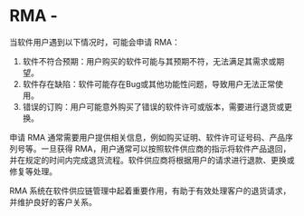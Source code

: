 # RMA -

当软件用户遇到以下情况时，可能会申请 RMA：

1. 软件不符合预期：用户购买的软件可能与其预期不符，无法满足其需求或期望。
2. 软件存在缺陷：软件可能存在Bug或其他功能性问题，导致用户无法正常使用。
3. 错误的订购：用户可能意外购买了错误的软件许可或版本，需要进行退货或更换。

申请 RMA 通常需要用户提供相关信息，例如购买证明、软件许可证号码、产品序列号等。一旦获得 RMA，用户通常可以按照软件供应商的指示将软件产品退回，并在规定的时间内完成退货流程。软件供应商将根据用户的请求进行退款、更换或修复等处理。

RMA 系统在软件供应链管理中起着重要作用，有助于有效处理客户的退货请求，并维护良好的客户关系。
